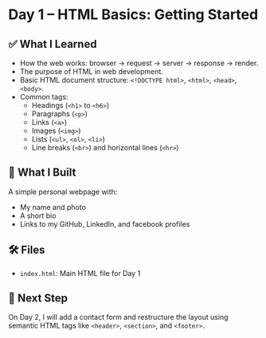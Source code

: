 # Day 1 – HTML Basics: Getting Started

## ✅ What I Learned

- How the web works: browser → request → server → response → render.
- The purpose of HTML in web development.
- Basic HTML document structure: `<!DOCTYPE html>`, `<html>`, `<head>`, `<body>`.
- Common tags:
  - Headings (`<h1>` to `<h6>`)
  - Paragraphs (`<p>`)
  - Links (`<a>`)
  - Images (`<img>`)
  - Lists (`<ul>`, `<ol>`, `<li>`)
  - Line breaks (`<br>`) and horizontal lines (`<hr>`)

## 🧪 What I Built

A simple personal webpage with:

- My name and photo
- A short bio
- Links to my GitHub, LinkedIn, and facebook profiles

## 🛠️ Files

- `index.html`: Main HTML file for Day 1

## 🚀 Next Step

On Day 2, I will add a contact form and restructure the layout using semantic HTML tags like `<header>`, `<section>`, and `<footer>`.
